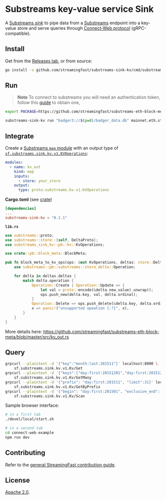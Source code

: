 # Substreams key-value service Sink

A [Substreams _sink_](https://substreams.streamingfast.io/developers-guide/sink-targets) to pipe data from a [Substreams](https://substreams.streamingfast.io) endpoint into a key-value store and serve queries through [Connect-Web protocol](https://connect.build/docs/introduction) (gRPC-compatible).

## Install

Get from the [Releases tab](https://github.com/streamingfast/substreams-sink-kv/releases), or from source:

```bash
go install -v github.com/streamingfast/substreams-sink-kv/cmd/substreams-sink-kv@latest
```

## Run

> **Note** To connect to substreams you will need an authentication token, follow this [guide](https://substreams.streamingfast.io/reference-and-specs/authentication) to obtain one,

```bash
export PACKAGE=https://github.com/streamingfast/substreams-eth-block-meta/releases/download/v0.4.0/substreams-eth-block-meta-v0.4.0.spkg

substreams-sink-kv run "badger3://$(pwd)/badger_data.db" mainnet.eth.streamingfast.io:443 $PACKAGE kv_out
```

## Integrate

Create a [Substreams `map` module](https://substreams.streamingfast.io) with an output type of [`sf.substreams.sink.kv.v1.KVOperations`](https://github.com/streamingfast/substreams-sink-kv/blob/main/proto/substreams/sink/kv/v1/kv.proto):

```yaml
modules:
  - name: kv_out
    kind: map
    inputs:
      - store: your_store
    output:
      type: proto:substreams.kv.v1.KVOperations
```

**Cargo.toml** (see [crate](https://crates.io/crates/substreams-sink-kv))

```toml
[dependencies]
...
substreams-sink-kv = "0.1.1"
```

**`lib.rs`**

```rust
use substreams::proto;
use substreams::store::{self, DeltaProto};
use substreams_sink_kv::pb::kv::KvOperations;

use crate::pb::block_meta::BlockMeta;

pub fn block_meta_to_kv_ops(ops: &mut KvOperations, deltas: store::Deltas<DeltaProto<BlockMeta>>) {
    use substreams::pb::substreams::store_delta::Operation;

    for delta in deltas.deltas {
        match delta.operation {
            Operation::Create | Operation::Update => {
                let val = proto::encode(&delta.new_value).unwrap();
                ops.push_new(delta.key, val, delta.ordinal);
            }
            Operation::Delete => ops.push_delete(&delta.key, delta.ordinal),
            x => panic!("unsupported opeation {:?}", x),
        }
    }
}
```

More details here: https://github.com/streamingfast/substreams-eth-block-meta/blob/master/src/kv_out.rs


## Query

```bash
grpcurl --plaintext -d '{"key":"month:last:201511"}' localhost:8000 \ 
    sf.substreams.sink.kv.v1.Kv/Get
grpcurl --plaintext -d '{"keys":["day:first:20151201","day:first:20151202"]}' localhost:8000 \ 
    sf.substreams.sink.kv.v1.Kv/GetMany
grpcurl --plaintext -d '{"prefix": "day:first:201511", "limit":31}' localhost:8000 \
    sf.substreams.sink.kv.v1.Kv/GetByPrefix
grpcurl --plaintext -d '{"begin": "day:first:201501", "exclusive_end": "day:first:2016", "limit":400}' localhost:8000 \
    sf.substreams.sink.kv.v1.Kv/Scan
```

Sample browser interface:

```bash
# in a first tab
./devel/local/start.sh

# in a second tab
cd connect-web-example
npm run dev
```


## Contributing

Refer to the [general StreamingFast contribution guide](https://github.com/streamingfast/streamingfast/blob/master/CONTRIBUTING.md).

## License

[Apache 2.0](https://github.com/streamingfast/substreams/blob/develop/LICENSE/README.md).

